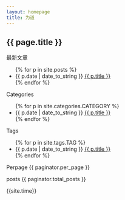 ```yaml
---
layout: homepage
title: 为道
---
```

<h2>{{ page.title }}</h2>
<p> 最新文章 </p>
<ul>
  {% for p in site.posts %}
    <li>{{ p.date | date_to_string }} <a href="{{ p.url }}"> {{ p.title }}</a></li>
  {% endfor %}
</ul>

<p> Categories </p>
<ul>
  {% for p in site.categories.CATEGORY %}
    <li>{{ p.date | date_to_string }} <a href="{{ p.url }}"> {{ p.title }}</a></li>
  {% endfor %}
</ul>

<p> Tags </p>
<ul>
  {% for p in site.tags.TAG %}
    <li>{{ p.date | date_to_string }} <a href="{{ p.url }}"> {{ p.title }}</a></li>
  {% endfor %}
</ul>
<p>Perpage {{ paginator.per_page }}</p>
<p>posts {{ paginator.total_posts }}</p>
{{site.time}}


